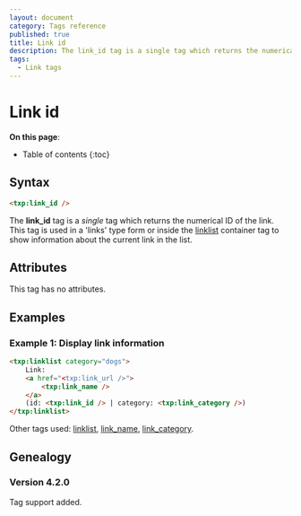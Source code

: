 ```yaml
---
layout: document
category: Tags reference
published: true
title: Link id
description: The link_id tag is a single tag which returns the numerical ID of the link.
tags:
  - Link tags
---
```


# Link id

**On this page**:

* Table of contents
{:toc}

## Syntax

~~~ html
<txp:link_id />
~~~

The **link_id** tag is a *single* tag which returns the numerical ID of the link. This tag is used in a 'links' type form or inside the [linklist](/tags/linklist) container tag to show information about the current link in the list.

## Attributes

This tag has no attributes.

## Examples

### Example 1: Display link information

~~~ html
<txp:linklist category="dogs">
    Link:
    <a href="<txp:link_url />">
        <txp:link_name />
    </a>
    (id: <txp:link_id /> | category: <txp:link_category />)
</txp:linklist>
~~~

Other tags used: [linklist](/tags/linklist), [link_name](/tags/link_name), [link_category](/tags/link_category).

## Genealogy

### Version 4.2.0

Tag support added.
